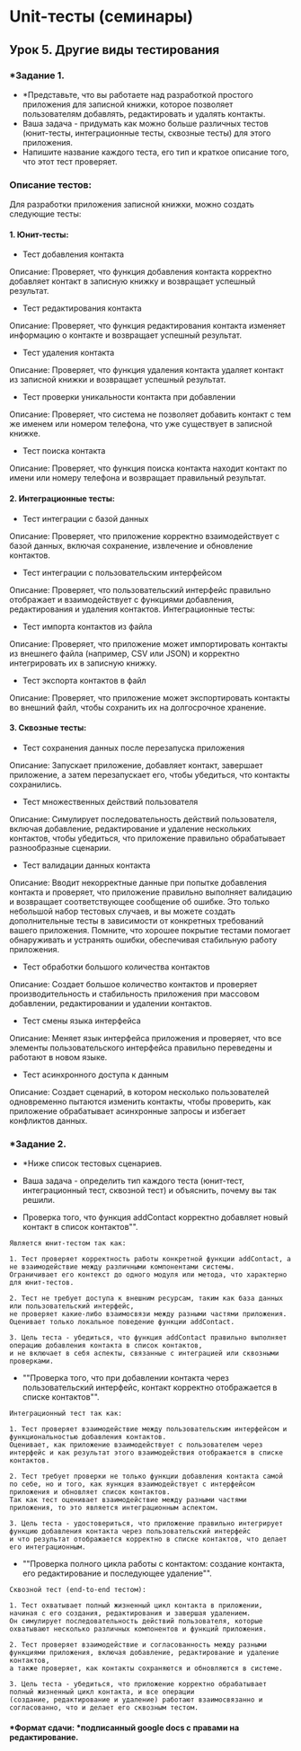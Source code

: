# Unit-тесты (семинары)

## Урок 5. Другие виды тестирования

### *Задание 1. 

- *Представьте, что вы работаете над разработкой простого приложения для записной книжки, которое позволяет пользователям 
добавлять, редактировать и удалять контакты.
- Ваша задача - придумать как можно больше различных тестов (юнит-тесты, интеграционные тесты, сквозные тесты) для этого приложения. 
- Напишите название каждого теста, его тип и краткое описание того, что этот тест проверяет.

### Описание тестов:
Для разработки приложения записной книжки, можно создать следующие тесты:

#### 1. Юнит-тесты:

- Тест добавления контакта

Описание: Проверяет, что функция добавления контакта корректно добавляет контакт в записную книжку и возвращает успешный результат.

- Тест редактирования контакта

Описание: Проверяет, что функция редактирования контакта изменяет информацию о контакте и возвращает успешный результат.

- Тест удаления контакта

Описание: Проверяет, что функция удаления контакта удаляет контакт из записной книжки и возвращает успешный результат.

- Тест проверки уникальности контакта при добавлении

Описание: Проверяет, что система не позволяет добавить контакт с тем же именем или номером телефона, что уже существует в записной книжке.

- Тест поиска контакта

Описание: Проверяет, что функция поиска контакта находит контакт по имени или номеру телефона и возвращает правильный результат.

#### 2. Интеграционные тесты: 
 
- Тест интеграции с базой данных

Описание: Проверяет, что приложение корректно взаимодействует с базой данных, включая сохранение, извлечение и обновление контактов.

- Тест интеграции с пользовательским интерфейсом

Описание: Проверяет, что пользовательский интерфейс правильно отображает и взаимодействует с функциями добавления, редактирования и удаления контактов.
Интеграционные тесты:

- Тест импорта контактов из файла

Описание: Проверяет, что приложение может импортировать контакты из внешнего файла (например, CSV или JSON) и корректно интегрировать их в записную книжку.

- Тест экспорта контактов в файл

Описание: Проверяет, что приложение может экспортировать контакты во внешний файл, чтобы сохранить их на долгосрочное хранение.

#### 3. Сквозные тесты: 

- Тест сохранения данных после перезапуска приложения

Описание: Запускает приложение, добавляет контакт, завершает приложение, а затем перезапускает его, чтобы убедиться, что контакты сохранились.

- Тест множественных действий пользователя

Описание: Симулирует последовательность действий пользователя, включая добавление, редактирование и удаление нескольких контактов, чтобы убедиться, что приложение правильно обрабатывает разнообразные сценарии.

- Тест валидации данных контакта

Описание: Вводит некорректные данные при попытке добавления контакта и проверяет, что приложение правильно выполняет валидацию и возвращает соответствующее сообщение об ошибке.
Это только небольшой набор тестовых случаев, и вы можете создать дополнительные тесты в зависимости от конкретных требований вашего приложения. Помните, что хорошее покрытие тестами помогает обнаруживать и устранять ошибки, обеспечивая стабильную работу приложения.

- Тест обработки большого количества контактов

Описание: Создает большое количество контактов и проверяет производительность и стабильность приложения при массовом добавлении, редактировании и удалении контактов.

- Тест смены языка интерфейса

Описание: Меняет язык интерфейса приложения и проверяет, что все элементы пользовательского интерфейса правильно переведены и работают в новом языке.

- Тест асинхронного доступа к данным

Описание: Создает сценарий, в котором несколько пользователей одновременно пытаются изменить контакты, чтобы проверить, как приложение обрабатывает асинхронные запросы и избегает конфликтов данных.

### *Задание 2. 
- *Ниже список тестовых сценариев. 
- Ваша задача - определить тип каждого теста (юнит-тест, интеграционный тест, сквозной тест) и объяснить, почему вы так решили.


- Проверка того, что функция addContact корректно добавляет новый контакт в список контактов"".
```
Является юнит-тестом так как:

1. Тест проверяет корректность работы конкретной функции addContact, а не взаимодействие между различными компонентами системы. 
Ограничивает его контекст до одного модуля или метода, что характерно для юнит-тестов.

2. Тест не требует доступа к внешним ресурсам, таким как база данных или пользовательский интерфейс, 
не проверяет какие-либо взаимосвязи между разными частями приложения. 
Оценивает только локальное поведение функции addContact.

3. Цель теста - убедиться, что функция addContact правильно выполняет операцию добавления контакта в список контактов, 
и не включает в себя аспекты, связанные с интеграцией или сквозными проверками.
```
- ""Проверка того, что при добавлении контакта через пользовательский интерфейс, контакт корректно отображается в списке контактов"".
```
Интеграционный тест так как:

1. Тест проверяет взаимодействие между пользовательским интерфейсом и функциональностью добавления контактов. 
Оценивает, как приложение взаимодействует с пользователем через интерфейс и как результат этого взаимодействия отображается в списке контактов.

2. Тест требует проверки не только функции добавления контакта самой по себе, но и того, как яункция взаимодействует с интерфейсом 
приложения и обновляет список контактов. 
Так как тест оценивает взаимодействие между разными частями приложения, то это является интеграционным аспектом. 

3. Цель теста - удостовериться, что приложение правильно интегрирует функцию добавления контакта через пользовательский интерфейс
и что результат отображается корректно в списке контактов, что делает его интеграционным.
```
- ""Проверка полного цикла работы с контактом: создание контакта, его редактирование и последующее удаление"".
```
Сквозной тест (end-to-end тестом):

1. Тест охватывает полный жизненный цикл контакта в приложении, начиная с его создания, редактирования и завершая удалением. 
Он симулирует последовательность действий пользователя, которые охватывают несколько различных компонентов и функций приложения.

2. Тест проверяет взаимодействие и согласованность между разными функциями приложения, включая добавление, редактирование и удаление контактов, 
а также проверяет, как контакты сохраняются и обновляются в системе.

3. Цель теста - убедиться, что приложение корректно обрабатывает полный жизненный цикл контакта, и все операции 
(создание, редактирование и удаление) работают взаимосвязанно и согласованно, что и делает его сквозным тестом.
```
#### *Формат сдачи: *подписанный google docs с правами на редактирование.
